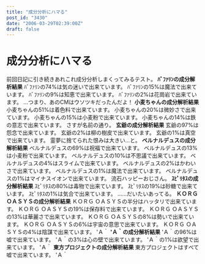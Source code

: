 ```yaml
---
title: "成分分析にハマる"
post_id: "3430"
date: "2006-03-29T02:39:00Z"
draft: false
---
```


# 成分分析にハマる

前回日記に引き続きあれこれ成分分析しまくってみるテスト。 **ﾊﾞﾌｧﾘﾝの成分解析結果** ﾊﾞﾌｧﾘﾝの74%は気の迷いで出来ています。 ﾊﾞﾌｧﾘﾝの15%は魔法で出来ています。 ﾊﾞﾌｧﾘﾝの9%は知恵で出来ています。 ﾊﾞﾌｧﾘﾝの2%は花崗岩で出来ています。 …つまり、あのCMはウソツキだったんだよ！ **小麦ちゃんの成分解析結果** 小麦ちゃんの51%は着色料で出来ています。 小麦ちゃんの20%は微妙さで出来ています。 小麦ちゃんの15%は小麦粉で出来ています。 小麦ちゃんの14%は鉄の意志で出来ています。 さすが名前の通り。 **玄爺の成分解析結果** 玄爺の97%は怨念で出来ています。 玄爺の2%は柳の樹皮で出来ています。 玄爺の1%は真空で出来ています。 霊夢に捨てられた恨みは大きい…と。 **ベルナルデュスの成分解析結果** ベルナルデュスの69%は祝福で出来ています。 ベルナルデュスの13%は小麦粉で出来ています。 ベルナルデュスの10%は不思議で出来ています。 ベルナルデュスの4%はスライムで出来ています。 ベルナルデュスの2%はかわいさで出来ています。 ベルナルデュスの1%は魔法で出来ています。 ベルナルデュスの1%はマイナスイオンで出来ています。 流石ハッピーおじさん。 **ｽﾋﾟﾘﾀｽの成分解析結果** ｽﾋﾟﾘﾀｽの80%は毒物で出来ています。 ｽﾋﾟﾘﾀｽの19%は砂糖で出来ています。 ｽﾋﾟﾘﾀｽの1%は気合で出来ています。 ……だいたいあってる。 **ＫＯＲＧ ＯＡＳＹＳの成分解析結果** ＫＯＲＧ ＯＡＳＹＳの半分はハッタリで出来ています。 ＫＯＲＧ ＯＡＳＹＳの19%は保存料で出来ています。 ＫＯＲＧ ＯＡＳＹＳの13%は華麗さで出来ています。 ＫＯＲＧ ＯＡＳＹＳの8%は勢いで出来ています。 ＫＯＲＧ ＯＡＳＹＳの6%は宇宙の意思で出来ています。 ＫＯＲＧ ＯＡＳＹＳの4%は陰謀で出来ています。 'Ａ｀ **'Ａ｀の成分解析結果** 'Ａ｀の96%は嘘で出来ています。 'Ａ｀の3%は心の壁で出来ています。 'Ａ｀の1%は欲望で出来ています。 'Ａ｀ **東方プロジェクトの成分解析結果** 東方プロジェクトはすべて嘘で出来ています。 'Ａ｀
